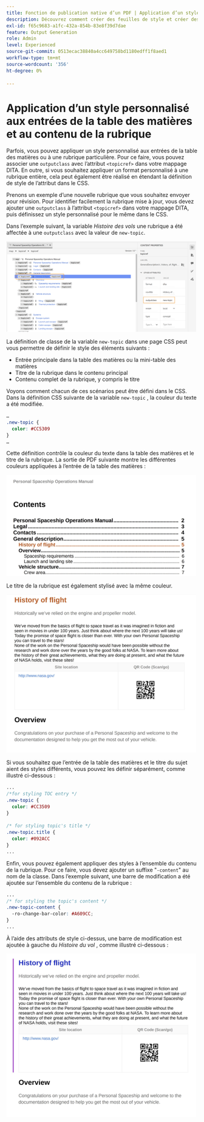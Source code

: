 ```yaml
---
title: Fonction de publication native d’un PDF | Application d’un style personnalisé aux entrées de la table des matières et au contenu de la rubrique
description: Découvrez comment créer des feuilles de style et créer des styles pour votre contenu.
exl-id: f65c9683-a1fc-432a-854b-83e8f39d7dae
feature: Output Generation
role: Admin
level: Experienced
source-git-commit: 0513ecac38840a4cc649758bd1180edff1f8aed1
workflow-type: tm+mt
source-wordcount: '356'
ht-degree: 0%

---
```


# Application d’un style personnalisé aux entrées de la table des matières et au contenu de la rubrique

Parfois, vous pouvez appliquer un style personnalisé aux entrées de la table des matières ou à une rubrique particulière. Pour ce faire, vous pouvez associer une `outputclass` avec l’attribut `<topicref>` dans votre mappage DITA. En outre, si vous souhaitez appliquer un format personnalisé à une rubrique entière, cela peut également être réalisé en étendant la définition de style de l’attribut dans le CSS.

Prenons un exemple d’une nouvelle rubrique que vous souhaitez envoyer pour révision. Pour identifier facilement la rubrique mise à jour, vous devez ajouter une `outputclass` à l’attribut `<topicref>` dans votre mappage DITA, puis définissez un style personnalisé pour le même dans le CSS.

Dans l’exemple suivant, la variable *Histoire des vols* une rubrique a été affectée à une `outputclass` avec la valeur de `new-topic`.

<img src="./assets/new-topic-attribute-in-map.png" width="500">

La définition de classe de la variable `new-topic` dans une page CSS peut vous permettre de définir le style des éléments suivants :
* Entrée principale dans la table des matières ou la mini-table des matières
* Titre de la rubrique dans le contenu principal
* Contenu complet de la rubrique, y compris le titre

Voyons comment chacun de ces scénarios peut être défini dans le CSS. Dans la définition CSS suivante de la variable `new-topic` , la couleur du texte a été modifiée.

```css
…
.new-topic {
  color: #CC5309
}
…
```

Cette définition contrôle la couleur du texte dans la table des matières et le titre de la rubrique. La sortie de PDF suivante montre les différentes couleurs appliquées à l’entrée de la table des matières :

<img src="./assets/pdf-output-toc-entry.jpg" width="500">

Le titre de la rubrique est également stylisé avec la même couleur.

<img src="./assets/pdf-output-topic-title.jpg" width="500">

Si vous souhaitez que l’entrée de la table des matières et le titre du sujet aient des styles différents, vous pouvez les définir séparément, comme illustré ci-dessous :

```css
...
/*for styling TOC entry */
.new-topic {
  color: #CC3509
}

/* for styling topic's title */
.new-topic.title {
  color: #092ACC
}
...
```

Enfin, vous pouvez également appliquer des styles à l’ensemble du contenu de la rubrique. Pour ce faire, vous devez ajouter un suffixe &quot;`-content`&quot; au nom de la classe. Dans l’exemple suivant, une barre de modification a été ajoutée sur l’ensemble du contenu de la rubrique :

```css
...
/* for styling the topic's content */
.new-topic-content {
  -ro-change-bar-color: #A609CC;
}
...
```

À l’aide des attributs de style ci-dessus, une barre de modification est ajoutée à gauche du *Histoire du vol* , comme illustré ci-dessous :

<img src="./assets/pdf-output-topic-content.jpg" width="500">
